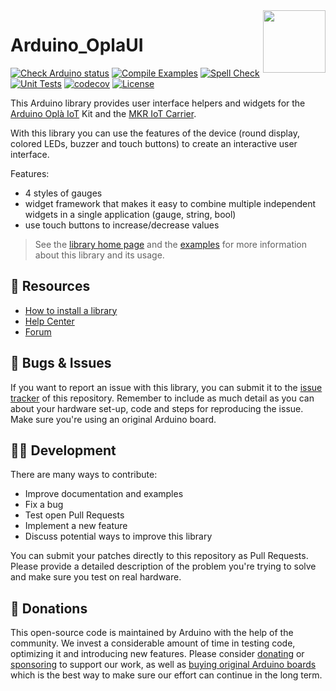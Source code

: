 <img src="https://content.arduino.cc/website/Arduino_logo_teal.svg" height="100" align="right" />

# Arduino_OplaUI

[![Check Arduino status](https://github.com/arduino-libraries/Arduino_OplaUI/actions/workflows/check-arduino.yml/badge.svg)](https://github.com/arduino-libraries/Arduino_OplaUI/actions/workflows/check-arduino.yml)
[![Compile Examples](https://github.com/arduino-libraries/Arduino_OplaUI/workflows/Compile%20Examples/badge.svg)](https://github.com/arduino-libraries/Arduino_OplaUI/actions?workflow=Compile+Examples)
[![Spell Check](https://github.com/arduino-libraries/Arduino_OplaUI/workflows/Spell%20Check/badge.svg)](https://github.com/arduino-libraries/Arduino_OplaUI/actions?workflow=Spell+Check)
[![Unit Tests](https://github.com/arduino-libraries/Arduino_OplaUI/workflows/Unit%20Tests/badge.svg)](https://github.com/arduino-libraries/Arduino_OplaUI/actions?workflow=Unit+Tests)
[![codecov](https://codecov.io/gh/arduino-libraries/Arduino_OplaUI/branch/master/graph/badge.svg)](https://codecov.io/gh/arduino-libraries/Arduino_OplaUI)
[![License](https://img.shields.io/github/license/arduino-libraries/Arduino_OplaUI)](https://support.arduino.cc/hc/en-us/articles/360018434279-I-have-used-Arduino-for-my-project-do-I-need-to-release-my-source-code-)

This Arduino library provides user interface helpers and widgets for the [Arduino Oplà IoT](https://store.arduino.cc/opla-iot-kit) Kit and the [MKR IoT Carrier](http://store.arduino.cc/mkr-iot-carrier).

With this library you can use the features of the device (round display, colored LEDs, buzzer and touch buttons) to create an interactive user interface.

Features:

* 4 styles of gauges
* widget framework that makes it easy to combine multiple independent widgets in a single application (gauge, string, bool)
* use touch buttons to increase/decrease values

> See the [library home page](https://www.arduino.cc/reference/en/libraries/servo/) and the [examples](examples/) for more information about this library and its usage.

## 🔎 Resources

* [How to install a library](https://www.arduino.cc/en/guide/libraries)
* [Help Center](https://support.arduino.cc/)
* [Forum](https://forum.arduino.cc)

## 🐛 Bugs & Issues

If you want to report an issue with this library, you can submit it to the [issue tracker](issues) of this repository. Remember to include as much detail as you can about your hardware set-up, code and steps for reproducing the issue. Make sure you're using an original Arduino board.

## 👨‍💻 Development

There are many ways to contribute:

* Improve documentation and examples
* Fix a bug
* Test open Pull Requests
* Implement a new feature
* Discuss potential ways to improve this library

You can submit your patches directly to this repository as Pull Requests. Please provide a detailed description of the problem you're trying to solve and make sure you test on real hardware.

## 💛 Donations

This open-source code is maintained by Arduino with the help of the community. We invest a considerable amount of time in testing code, optimizing it and introducing new features. Please consider [donating](https://www.arduino.cc/en/donate/) or [sponsoring](https://github.com/sponsors/arduino) to support our work, as well as [buying original Arduino boards](https://store.arduino.cc/) which is the best way to make sure our effort can continue in the long term.